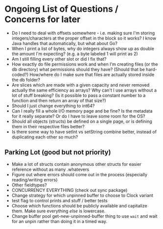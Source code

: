 # Ongoing List of Questions / Concerns for later

- Do I need to deal with offsets somewhere - i.e. making sure I'm storing integers/characters at the proper offset in the block so it works? I know Java handles that automatically, but what about Go?
- When I print a list of bytes, why do integers always show up as double the amount I'm expecting? (e.g. a byte labeled 1 will print as 2)
- Am I still filling every other slot or did I fix that?
- How exactly do file permissions work and when I'm creating files (or the db directory) what permissions should they have? (Should that be hard-coded?) How/where do I make sure that files are actually stored inside the db folder?
- Are slices which are made with a given capacity and never removed actually the same efficiency as arrays? Why can't I use arrays without a lot of stuff breaking? (Is it possible to pass a constant number to a function and then return an array of that size?)
- Should I just change everything to int64?
- Can I really fill a whole I/O memory page and be fine? Is the metadata for it really separate? Or do I have to leave some room for the OS?
- Should all objects (structs) be defined on a single page, or is defining them in their respective files better?
- Is there some way to have setInt vs setString combine better, instead of duplicating each other so much?

## Parking Lot (good but not priority)

- Make a lot of structs contain anonymous other structs for easier reference without as many .whatevers
- Figure out where errors should come out in the process (especially reading/writing errors)
- Other fieldtypes?
- CONCURRENCY EVERYTHING (check out sync package)
- Change strategy for which unpinned buffer to choose to Clock variant
- test flag to control prints and stuff / better tests
- Choose which functions should be publicly available and capitalize them. Make sure everything _else_ is lowercase.
- Change buffer pool get-new-unpinned-buffer thing to use `wait` and wait for an unpin rather than doing it in a timed way.

